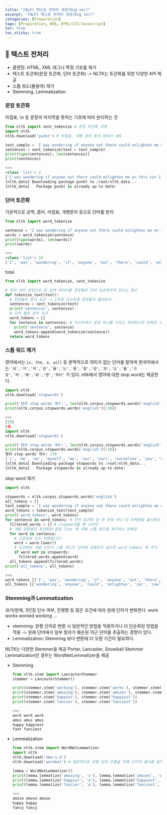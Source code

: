 ```yaml
---
title: "[NLP] 텍스트 전처리 과정(Eng ver)"
excerpt: "[NLP] 텍스트 전처리 과정(Eng ver)"
categories: [Preparation]
tags: [Preparation, WEB, HTML/CSS/Javascript]
toc: true
toc_sticky: true
---
```


## 💎 텍스트 전처리

- 클렌징: HTML, XML 태그나 특정 기호를 제거
- 텍스트 토큰화(문장 토큰화, 단어 토큰화) -> NLTK는 토큰화를 위한 다양한 API 제공
- 스톱 워드(불용어) 제거
- Stemming, Lemmatization

### 문장 토큰화

마침표, \n 등 문장의 마지막을 뜻하는 기호에 따라 분리하는 것

```python
from nltk import sent_tokenize # 문장 토큰화 과정
import nltk
nltk.download('punkt') # 마침표, 개행 문자 등의 데이터 세트

text_sample = 'I was wondering if anyone out there could enlighten me on this car I saw the other day. It was a 2-door sports car, looked to be from the late 60s/\nearly 70s.'
sentences = sent_tokenize(text = text_sample)
print(type(sentences), len(sentences))
print(sentences)

>>>
<class 'list'> 2
['I was wondering if anyone out there could enlighten me on this car I saw the other day.', 'It was a 2-door sports car, looked to be from the late 60s/\nearly 70s.']
[nltk_data] Downloading package punkt to /root/nltk_data...
[nltk_data]   Package punkt is already up-to-date!
```

### 단어 토큰화

기본적으로 공백, 콤마, 마침표, 개행문자 등으로 단어를 분리

```python
from nltk import word_tokenize

sentence = 'I was wondering if anyone out there could enlighten me on this car I saw the other day.'
words = word_tokenize(sentence)
print(type(words), len(words))
print(words)

>>>
<class 'list'> 19
['I', 'was', 'wondering', 'if', 'anyone', 'out', 'there', 'could', 'enlighten', 'me', 'on', 'this', 'car', 'I', 'saw', 'the', 'other', 'day', '.']
```

total

```python
from nltk import word_tokenize, sent_tokenize

# 여러 개의 문장으로 된 입력 데이터를 문장별로 단어 토큰화하게 만드는 함수
def tokenize_text(text):
  # 문장별로 분리 토큰 -> 1차원 리스트에 문장들이 들어있다.
  sentences = sent_tokenize(text)
  print('sentences', sentences)
  # 단어 별로 분리 토큰
  word_tokens = []
  for sentence in sentences: # 리스트에서 문장 하나를 가지고 와야되니까 반복문 사용.
    print('sentence', sentence)
    word_tokens.append(word_tokenize(sentence))
  return word_tokens
```

### 스톱 워드 제거

영어에서는 `is, the, a, will` 등 문맥적으로 의미가 없는 단어를 말하며 한국어에서는 `'의','가','이','은','들','는','좀','잘','걍','과','도','를','으로','자','에','와','한','하다'` 가 있다.
nltk에서 영어에 대한 stop word는 제공한다.

```python
import nltk
nltk.download('stopwords')

print('영어 stop words 개수:', len(nltk.corpus.stopwords.words('english')))
print(nltk.corpus.stopwords.words('english')[:20])

>>>
[29]
0초
import nltk
nltk.download('stopwords')

print('영어 stop words 개수:', len(nltk.corpus.stopwords.words('english')))
print(nltk.corpus.stopwords.words('english')[:20])
영어 stop words 개수: 179
['i', 'me', 'my', 'myself', 'we', 'our', 'ours', 'ourselves', 'you', "you're", "you've", "you'll", "you'd", 'your', 'yours', 'yourself', 'yourselves', 'he', 'him', 'his']
[nltk_data] Downloading package stopwords to /root/nltk_data...
[nltk_data]   Package stopwords is already up-to-date!
```

stop word 제거

```python
import nltk

stopwords = nltk.corpus.stopwords.words('english')
all_tokens = []
text_sample = 'I was wondering if anyone out there could enlighten me on this car I saw the other day. It was a 2-door sports car, looked to be from the late 60s/\nearly 70s.'
word_tokens = tokenize_text(text_sample)
print('word_tokens', word_tokens)
for sentence in word_tokens: # 단어 토큰화 된 한 문장 하나 당 반복문을 돌리면서 word 하나로 접근
  filtered_words = [] # stopword를 뺀 나머지
  # 개별 문장별로 토큰화된 문장 list 에 대해 스톱 워드를 제거하는 반복문
  for word in sentence:
    # 소문자로 모두 변환합니다.
    word = word.lower()
    # 토큰화된 개별 단어가 스톱 워드의 단어에 포함되지 않으면 word_tokens 에 추가
    if word not in stopwords:
      filtered_words.append(word)
  all_tokens.append(filtered_words)
print('all_tokens', all_tokens)

>>>
word_tokens [['I', 'was', 'wondering', 'if', 'anyone', 'out', 'there', 'could', 'enlighten', 'me', 'on', 'this', 'car', 'I', 'saw', 'the', 'other', 'day', '.'], ['It', 'was', 'a', '2-door', 'sports', 'car', ',', 'looked', 'to', 'be', 'from', 'the', 'late', '60s/', 'early', '70s', '.']]
all_tokens [['wondering', 'anyone', 'could', 'enlighten', 'car', 'saw', 'day', '.'], ['2-door', 'sports', 'car', ',', 'looked', 'late', '60s/', 'early', '70s', '.']]
```

### Stemming과 Lemmatization

과거/현재, 3인칭 단수 여부, 진행형 등 많은 조건에 따라 원래 단어가 변화한다.
work
works
worked
working ...

- stemming: 원형 단어로 변환 시 일반적인 방법을 적용하거나 더 단순화된 방법을 적용 -> 원래 단어에서 일부 철자가 훼손된 어근 단어를 추출하는 경향이 있다.
- Lemmatization: Stemming 보다 변환에 더 오랜 기간이 필요하다.

NLTK는 다양한 Stemmer을 제공
Porter, Lancaster, Snowball Stemmer
Lemmatization인 경우는 WordNetLemmatizer을 제공

- Stemming

  ```python
  from nltk.stem import LancasterStemmer
  stemmer = LancasterStemmer()

  print(stemmer.stem('working'), stemmer.stem('works'), stemmer.stem('worked'))
  print(stemmer.stem('amusing'), stemmer.stem('amuses'), stemmer.stem('amused'))
  print(stemmer.stem('happier'), stemmer.stem('happiest'))
  print(stemmer.stem('fancier'), stemmer.stem('fanciest'))

  >>>
  work work work
  amus amus amus
  happy happiest
  fant fanciest
  ```

- Lemmatization

  ```python
  from nltk.stem import WordNetLemmatizer
  import nltk
  nltk.download('omw-1.4')
  nltk.download('wordnet') # 일반적으로 원형 단어 추출을 위해 단어의 품사를 입력

  lemma = WordNetLemmatizer()
  print(lemma.lemmatize('amusing', 'v'), lemma.lemmatize('amuses', 'v'), lemma.lemmatize('amused', 'v'))
  print(lemma.lemmatize('happier', 'a'), lemma.lemmatize('happiest', 'a'))
  print(lemma.lemmatize('fancier', 'a'), lemma.lemmatize('fanciest', 'a'))

  >>>
  amuse amuse amuse
  happy happy
  fancy fancy
  ```
